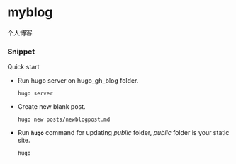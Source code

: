# myblog
个人博客

### Snippet

Quick start
* Run hugo server on hugo_gh_blog folder.

   ``` 
   hugo server 
   ````
* Create new blank post.

   ``` 
   hugo new posts/newblogpost.md
   ````
* Run **`` hugo ``** command for updating *public* folder, *public* folder is your static site.

   ``` 
   hugo 
   ````
   
   
